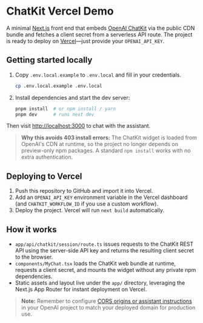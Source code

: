 # ChatKit Vercel Demo

A minimal [Next.js](https://nextjs.org/) front end that embeds [OpenAI ChatKit](https://platform.openai.com/docs/guides/chatkit) via the public CDN bundle and fetches a client secret from a serverless API route. The project is ready to deploy on [Vercel](https://vercel.com/)—just provide your `OPENAI_API_KEY`.

## Getting started locally

1. Copy `.env.local.example` to `.env.local` and fill in your credentials.

   ```bash
   cp .env.local.example .env.local
   ```

2. Install dependencies and start the dev server:

   ```bash
   pnpm install  # or npm install / yarn
   pnpm dev      # runs next dev
   ```

Then visit [http://localhost:3000](http://localhost:3000) to chat with the assistant.

> **Why this avoids 403 install errors:** The ChatKit widget is loaded from OpenAI's CDN at runtime,
> so the project no longer depends on preview-only npm packages. A standard `npm install` works with no
> extra authentication.

## Deploying to Vercel

1. Push this repository to GitHub and import it into Vercel.
2. Add an `OPENAI_API_KEY` environment variable in the Vercel dashboard (and `CHATKIT_WORKFLOW_ID` if you use a custom workflow).
3. Deploy the project. Vercel will run `next build` automatically.

## How it works

- `app/api/chatkit/session/route.ts` issues requests to the ChatKit REST API using the server-side API key and returns the resulting client secret to the browser.
- `components/MyChat.tsx` loads the ChatKit web bundle at runtime, requests a client secret, and mounts the widget without any private npm dependencies.
- Static assets and layout live under the `app/` directory, leveraging the Next.js App Router for instant deployment on Vercel.

> **Note:** Remember to configure [CORS origins or assistant instructions](https://platform.openai.com/docs/guides/chatkit/deploy#authorization) in your OpenAI project to match your deployed domain for production use.
